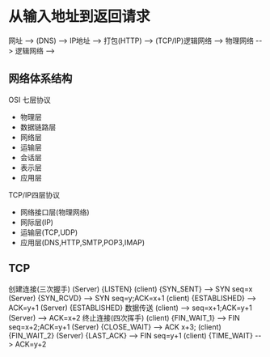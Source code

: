 # 从输入地址到返回请求

网址 --> (DNS) --> IP地址 --> 打包(HTTP) --> (TCP/IP)逻辑网络 --> 物理网络 --> 逻辑网络 --> 

## 网络体系结构

OSI 七层协议
* 物理层
* 数据链路层
* 网络层
* 运输层
* 会话层
* 表示层
* 应用层

TCP/IP四层协议
* 网络接口层(物理网络)
* 网际层(IP)
* 运输层(TCP,UDP)
* 应用层(DNS,HTTP,SMTP,POP3,IMAP)

## TCP 
创建连接(三次握手)
(Server) {LISTEN} 
(client) {SYN_SENT} --> SYN seq=x
(Server) {SYN_RCVD} --> SYN seq=y;ACK=x+1
(client) {ESTABLISHED}  --> ACK=y+1
(Server) {ESTABLISHED}
数据传送
(client) --> seq=x+1;ACK=y+1
(Server) --> ACK=x+2
终止连接(四次挥手)
(client) {FIN_WAIT_1} --> FIN seq=x+2;ACK=y+1
(Server) {CLOSE_WAIT} --> ACK x+3;
(client) {FIN_WAIT_2}
(Server) {LAST_ACK} --> FIN seq=y+1
(client) {TIME_WAIT} --> ACK=y+2 

